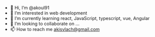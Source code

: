 - 👋 Hi, I’m @akoul91
- 👀 I’m interested in web development
- 🌱 I’m currently learning react, JavaScript, typescript, vue, Angular 
- 💞️ I’m looking to collaborate on ...
- 📫 How to reach me akisvlach@gmail.com

<!---
akoul91/akoul91 is a ✨ special ✨ repository because its `README.md` (this file) appears on your GitHub profile.
You can click the Preview link to take a look at your changes.
--->
